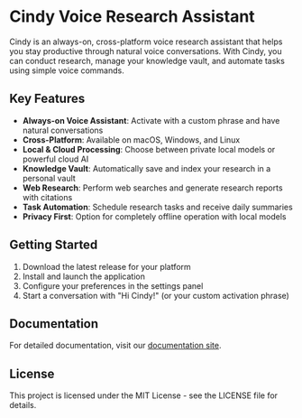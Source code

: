 # Cindy Voice Research Assistant

Cindy is an always-on, cross-platform voice research assistant that helps you stay productive through natural voice conversations. With Cindy, you can conduct research, manage your knowledge vault, and automate tasks using simple voice commands.

## Key Features

- **Always-on Voice Assistant**: Activate with a custom phrase and have natural conversations
- **Cross-Platform**: Available on macOS, Windows, and Linux
- **Local & Cloud Processing**: Choose between private local models or powerful cloud AI
- **Knowledge Vault**: Automatically save and index your research in a personal vault
- **Web Research**: Perform web searches and generate research reports with citations
- **Task Automation**: Schedule research tasks and receive daily summaries
- **Privacy First**: Option for completely offline operation with local models

## Getting Started

1. Download the latest release for your platform
2. Install and launch the application
3. Configure your preferences in the settings panel
4. Start a conversation with "Hi Cindy!" (or your custom activation phrase)

## Documentation

For detailed documentation, visit our [documentation site](https://cindy-ai.com/docs).

## License

This project is licensed under the MIT License - see the LICENSE file for details.